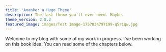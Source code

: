 ```yaml
---
title: 'Ananke: a Hugo Theme'
description: The last theme you'll ever need. Maybe.
theme_version: 2.8.2
featured_image: images/Test Image-1757834797199-q5r1qw.jpg
---
```

Welcome to my blog with some of my work in progress. I've been working on this book idea. You can read some of the chapters below.